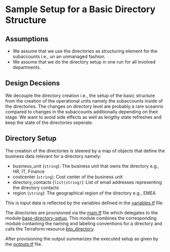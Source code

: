 # Sample Setup for a Basic Directory Structure

## Assumptions

- We assume that we use the directories as structuring element for the subaccounts i.e., un an unmanaged fashion.
- We assume that we do the directory setup in one run for all involved departments.

## Design Decsions

We decouple the directory creation i.e., the setup of the basic structure from the creation of the operational units namely the subaccounts inside of the directories. The changes on directory level are probably a rare sceanrio compared to changes in the subaccounts additionally depending on their stage. We want to avoid side effects as well as lengthy state refreshes and keep the state of the directories seperate.

## Directory Setup

The creation of the directories is steered by a map of objects that define the business data relevant for a directory namely:

- business_unit (`string`): The business unit that owns the directory e.g., HR, IT, Finance
- costcenter (`string`): Cost center of the business unit
- directory_contacts (`list(string)`): List of email addresses representing the directory contacts
- region (`string`): The geographical region of the directory e.g., EMEA

This is input data is reflected by the variables defined in the [variables.tf](./variables.tf) file

The directories are provisioned via the [main.tf](./main.tf) file which delegates to the module [base-directory-setup](../../modules/base-directory-setup/README.md). This module combines the corresponding module containing the naming and labeling conventions for a directory and calls the Terraform resource [btp_directory](https://registry.terraform.io/providers/SAP/btp/latest/docs/resources/directory).

After provisioning the output summarizes the executed setup as given by the [outputs.tf](./outputs.tf) file.

